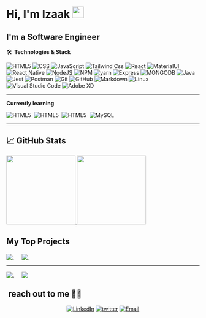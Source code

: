 <!-- ![Header](https://github.com/izaakwalz/izaakwalz/blob/main/izaakwalz.png "Header") -->

# Hi, I'm Izaak <img src="https://raw.githubusercontent.com/MartinHeinz/MartinHeinz/master/wave.gif" width="30px">

## I'm a Software Engineer

**🛠 &nbsp;Technologies & Stack**
  
  ![HTML5](https://img.shields.io/badge/-HTML5-333333?style=flat&logo=HTML5)
  ![CSS](https://img.shields.io/badge/-CSS-333333?style=flat&logo=CSS3&logoColor=1572B6)
  ![JavaScript](https://img.shields.io/badge/-JavaScript-333333?style=flat&logo=javascript)
  ![Tailwind Css](https://img.shields.io/badge/-Tailwind%20Css-333333?style=flat&logo=tailwindcss)
  ![React](https://img.shields.io/badge/-React-333333?style=flat&logo=react)
  ![MaterialUI](https://img.shields.io/badge/-Material%20UI-333333?style=flat&logo=materialui)
  ![React Native](https://img.shields.io/badge/-React%20Native-333333?style=flat&logo=react)
  ![NodeJS](https://img.shields.io/badge/-Node.Js-333333?style=flat&logo=node.js)
  ![NPM](https://img.shields.io/badge/-npm-333333?style=flat&logo=npm)
  ![yarn](https://img.shields.io/badge/-yarn-333333?style=flat&logo=yarn)
  ![Express](https://img.shields.io/badge/-Express-333333?style=flat&logo=Express)
  ![MONGODB](https://img.shields.io/badge/-MongoDb-333333?style=flat&logo=MongoDb)
  ![Java](https://img.shields.io/badge/-Java-333333?style=flat&logo=Java&logoColor=007396)
  ![Jest](https://img.shields.io/badge/-Jest-333333?style=flat&logo=jest)
  ![Postman](https://img.shields.io/badge/-Postman-333333?style=flat&logo=postman)
  ![Git](https://img.shields.io/badge/-Git-333333?style=flat&logo=git)
  ![GitHub](https://img.shields.io/badge/-GitHub-333333?style=flat&logo=github)
  ![Markdown](https://img.shields.io/badge/-Markdown-333333?style=flat&logo=markdown)
  ![Linux](https://img.shields.io/badge/-Linux-333333?style=flat&logo=linux&logoColor=007ACC)
  ![Visual Studio Code](https://img.shields.io/badge/-Visual%20Studio%20Code-333333?style=flat&logo=visual-studio-code&logoColor=007ACC)
  ![Adobe XD](https://img.shields.io/badge/-Adobe%20XD-333333?style=flat&logo=adobe-xd&logoColor=007ACC)
<!--   ![Trello](https://img.shields.io/badge/-Trello-333333?style=flat&logo=trello&logoColor=007ACC) -->
  ---

**Currently learning**

<span>![HTML5](https://img.shields.io/badge/-TypeScript-333333?style=flat&logo=typeScript)</span>&nbsp;
<span>![HTML5](https://img.shields.io/badge/-Solidity-333333?style=flat&logo=solidity)</span>&nbsp;
<span>![HTML5](https://img.shields.io/badge/-Web3-333333?style=flat&logo=web3)</span>&nbsp;
<span>![MySQL](https://img.shields.io/badge/-MySQL-333333?style=flat&logo=mysql)</span>
<!-- <span>![HTML5](https://img.shields.io/badge/-go-333333?style=flat&logo=go)</span>&nbsp; -->

---

## &#x1f4c8; GitHub Stats
<!-- 
[![Izaakwalz's github stats](https://github-readme-stats.vercel.app/api?username=izaakwalz&count_private=true&show_icons=true&theme=react)](https://github.com/murewaashiru/github-readme-stats) -->
<a href="https://github.com/izaakwalz">
  <img height="180em" src="https://github-readme-stats.vercel.app/api?username=izaakwalz&count_private=true&show_icons=true&theme=react" />
  <img height="180em" src="https://github-readme-stats.vercel.app/api/top-langs/?username=izaakwalz&theme=react&layout=compact" />
</a>

## My Top Projects

<a href="https://github.com/izaakwalz/tutor-online-app">
  <img align="center" src="https://github-readme-stats.vercel.app/api/pin/?username=izaakwalz&repo=tutor-online-app&count_private=true&show_icons=true&theme=react" />
</a>&nbsp;&nbsp;&nbsp;&nbsp;

<a href="https://github.com/izaakwalz/tutor-online-api">
  <img align="center" src="https://github-readme-stats.vercel.app/api/pin/?username=izaakwalz&repo=tutor-online-api&count_private=true&show_icons=true&theme=react" />
</a>&nbsp;&nbsp;&nbsp;&nbsp;

<br>

---

<a href="https://github.com/izaakwalz/">
  <img align="center" src="https://github-readme-stats.vercel.app/api/pin/?username=izaakwalz&repo=bookclubz&count_private=true&show_icons=true&theme=react" />
</a>&nbsp;&nbsp;&nbsp;&nbsp;

<a href="https://github.com/izaakwalz/">
  <img align="center" src="https://github-readme-stats.vercel.app/api/pin/?username=izaakwalz&repo=HNGI8xI4G-TASKS&count_private=true&show_icons=true&theme=react" />
</a>

<br/>

## &nbsp;reach out to me 🤝🏻

<p align="center">
<a href="https://www.linkedin.com/in/izaakwalz/" target="blank"><img alt="LinkedIn" src="https://img.shields.io/badge/LinkedIn-izaakwalz-blue?style=flat-square&logo=linkedin"></a>
<a href="https://www.twitter.com/izaakwalz/"><img alt="twitter" src="https://img.shields.io/badge/Twitter-izaakwalz-blue?style=flat-square&logo=twitter"></a>
<a href="mailto:chukwumaizaak@gmail.com"><img alt="Email" src="https://img.shields.io/badge/Email-chukwumaizaak@gmail.com-blue?style=flat-square&logo=gmail"></a>
</p>

<!--
**izaakwalz/izaakwalz** is a ✨ _special_ ✨ repository because its `README.md` (this file) appears on your GitHub profile.

Here are some ideas to get you started:

- 🔭 I’m currently working on ...
- 🌱 I’m currently learning ...
- 👯 I’m looking to collaborate on ...
- 🤔 I’m looking for help with ...
- 💬 Ask me about ...
- 📫 How to reach me: ...
- 😄 Pronouns: ...
- ⚡ Fun fact: ...
-->
